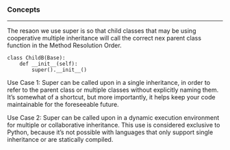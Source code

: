 ### Concepts
******
The resaon we use super is so that child classes that may be using cooperative multiple inheritance will call the correct nex parent class function in the Method Resolution Order.

```
class ChildB(Base):
    def __init__(self):
        super().__init__()
```


Use Case 1: Super can be called upon in a single inheritance, in order to refer to the parent class or multiple classes without explicitly naming them. It’s somewhat of a shortcut, but more importantly, it helps keep your code maintainable for the foreseeable future.

Use Case 2: Super can be called upon in a dynamic execution environment for multiple or collaborative inheritance. This use is considered exclusive to Python, because it’s not possible with languages that only support single inheritance or are statically compiled.
